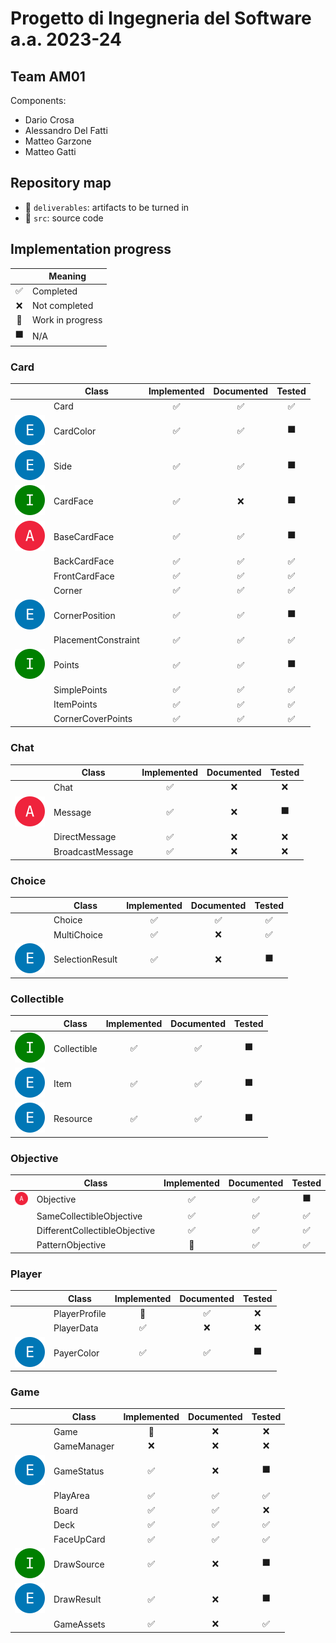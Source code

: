 # Progetto di Ingegneria del Software a.a. 2023-24

## Team AM01

Components:

- Dario Crosa
- Alessandro Del Fatti
- Matteo Garzone
- Matteo Gatti

## Repository map

- :file_folder: `deliverables`: artifacts to be turned in
- :file_folder: `src`: source code

## Implementation progress

|    | Meaning          |
|:--:|------------------|
| ✅  | Completed        |
| ❌  | Not completed    |
| 🚧 | Work in progress |
| ⬛  | N/A              |

### Card

|                        | Class               | Implemented | Documented | Tested |
|------------------------|---------------------|:-----------:|:----------:|:------:|
|                        | Card                |      ✅      |     ✅      |   ✅    |
| ![](img/enum.svg)      | CardColor           |      ✅      |     ✅      |   ⬛    |
| ![](img/enum.svg)      | Side                |      ✅      |     ✅      |   ⬛    |
| ![](img/interface.svg) | CardFace            |      ✅      |     ❌      |   ⬛    |
| ![](img/abstract.svg)  | BaseCardFace        |      ✅      |     ✅      |   ⬛    |
|                        | BackCardFace        |      ✅      |     ✅      |   ✅    |
|                        | FrontCardFace       |      ✅      |     ✅      |   ✅    |
|                        | Corner              |      ✅      |     ✅      |   ✅    |
| ![](img/enum.svg)      | CornerPosition      |      ✅      |     ✅      |   ⬛    |
|                        | PlacementConstraint |      ✅      |     ✅      |   ✅    |
| ![](img/interface.svg) | Points              |      ✅      |     ✅      |   ⬛    |
|                        | SimplePoints        |      ✅      |     ✅      |   ✅    |
|                        | ItemPoints          |      ✅      |     ✅      |   ✅    |
|                        | CornerCoverPoints   |      ✅      |     ✅      |   ✅    |

### Chat

|                       | Class            | Implemented | Documented | Tested |
|-----------------------|------------------|:-----------:|:----------:|:------:|
|                       | Chat             |      ✅      |     ❌      |   ❌    |
| ![](img/abstract.svg) | Message          |      ✅      |     ❌      |   ⬛    |
|                       | DirectMessage    |      ✅      |     ❌      |   ❌    |
|                       | BroadcastMessage |      ✅      |     ❌      |   ❌    |

### Choice

|                   | Class           | Implemented | Documented | Tested |
|-------------------|-----------------|:-----------:|:----------:|:------:|
|                   | Choice          |      ✅      |     ✅      |   ✅    |
|                   | MultiChoice     |      ✅      |     ❌      |   ✅    |
| ![](img/enum.svg) | SelectionResult |      ✅      |     ❌      |   ⬛    |

### Collectible

|                        | Class       | Implemented | Documented | Tested |
|------------------------|-------------|:-----------:|:----------:|:------:|
| ![](img/interface.svg) | Collectible |      ✅      |     ✅      |   ⬛    |
| ![](img/enum.svg)      | Item        |      ✅      |     ✅      |   ⬛    |
| ![](img/enum.svg)      | Resource    |      ✅      |     ✅      |   ⬛    |

### Objective

|                       | Class                         | Implemented | Documented | Tested |
|-----------------------|-------------------------------|:-----------:|:----------:|:------:|
| ![](img/abstract.svg) | Objective                     |      ✅      |     ✅      |   ⬛    |
|                       | SameCollectibleObjective      |      ✅      |     ✅      |   ✅    |
|                       | DifferentCollectibleObjective |      ✅      |     ✅      |   ✅    |
|                       | PatternObjective              |     🚧      |     ✅      |   ✅    |

### Player

|                   | Class         | Implemented | Documented | Tested |
|-------------------|---------------|:-----------:|:----------:|:------:|
|                   | PlayerProfile |     🚧      |     ✅      |   ❌    |
|                   | PlayerData    |      ✅      |     ❌      |   ❌    |
| ![](img/enum.svg) | PayerColor    |      ✅      |     ✅      |   ⬛    |

### Game

|                        | Class       | Implemented | Documented | Tested |
|------------------------|-------------|:-----------:|:----------:|:------:|
|                        | Game        |     🚧      |     ❌      |   ❌    |
|                        | GameManager |      ❌      |     ❌      |   ❌    |
| ![](img/enum.svg)      | GameStatus  |      ✅      |     ❌      |   ⬛    |
|                        | PlayArea    |      ✅      |     ✅      |   ✅    |
|                        | Board       |      ✅      |     ✅      |   ❌    |
|                        | Deck        |      ✅      |     ✅      |   ✅    |
|                        | FaceUpCard  |      ✅      |     ✅      |   ✅    |
| ![](img/interface.svg) | DrawSource  |      ✅      |     ❌      |   ⬛    |
| ![](img/enum.svg)      | DrawResult  |      ✅      |     ❌      |   ⬛    |
|                        | GameAssets  |      ✅      |     ❌      |   ✅    |
